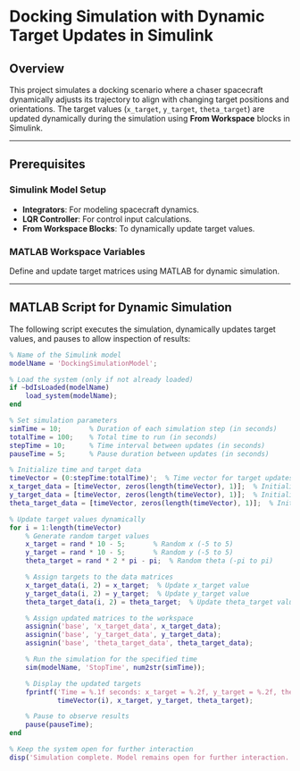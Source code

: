 # Docking Simulation with Dynamic Target Updates in Simulink

## Overview
This project simulates a docking scenario where a chaser spacecraft dynamically adjusts its trajectory to align with changing target positions and orientations. The target values (`x_target`, `y_target`, `theta_target`) are updated dynamically during the simulation using **From Workspace** blocks in Simulink.

---

## Prerequisites

### Simulink Model Setup
- **Integrators**: For modeling spacecraft dynamics.
- **LQR Controller**: For control input calculations.
- **From Workspace Blocks**: To dynamically update target values.

### MATLAB Workspace Variables
Define and update target matrices using MATLAB for dynamic simulation.

---

## MATLAB Script for Dynamic Simulation
The following script executes the simulation, dynamically updates target values, and pauses to allow inspection of results:

```matlab
% Name of the Simulink model
modelName = 'DockingSimulationModel';

% Load the system (only if not already loaded)
if ~bdIsLoaded(modelName)
    load_system(modelName);
end

% Set simulation parameters
simTime = 10;       % Duration of each simulation step (in seconds)
totalTime = 100;    % Total time to run (in seconds)
stepTime = 10;      % Time interval between updates (in seconds)
pauseTime = 5;      % Pause duration between updates (in seconds)

% Initialize time and target data
timeVector = (0:stepTime:totalTime)';  % Time vector for target updates
x_target_data = [timeVector, zeros(length(timeVector), 1)];  % Initialize x_target matrix
y_target_data = [timeVector, zeros(length(timeVector), 1)];  % Initialize y_target matrix
theta_target_data = [timeVector, zeros(length(timeVector), 1)];  % Initialize theta_target matrix

% Update target values dynamically
for i = 1:length(timeVector)
    % Generate random target values
    x_target = rand * 10 - 5;       % Random x (-5 to 5)
    y_target = rand * 10 - 5;       % Random y (-5 to 5)
    theta_target = rand * 2 * pi - pi;  % Random theta (-pi to pi)

    % Assign targets to the data matrices
    x_target_data(i, 2) = x_target;  % Update x_target value
    y_target_data(i, 2) = y_target;  % Update y_target value
    theta_target_data(i, 2) = theta_target;  % Update theta_target value

    % Assign updated matrices to the workspace
    assignin('base', 'x_target_data', x_target_data);
    assignin('base', 'y_target_data', y_target_data);
    assignin('base', 'theta_target_data', theta_target_data);

    % Run the simulation for the specified time
    sim(modelName, 'StopTime', num2str(simTime));

    % Display the updated targets
    fprintf('Time = %.1f seconds: x_target = %.2f, y_target = %.2f, theta_target = %.2f\n', ...
            timeVector(i), x_target, y_target, theta_target);

    % Pause to observe results
    pause(pauseTime);
end

% Keep the system open for further interaction
disp('Simulation complete. Model remains open for further interaction.');
